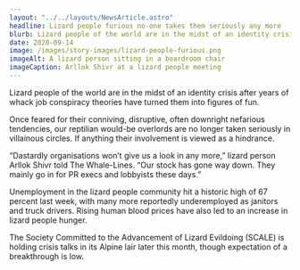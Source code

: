 ```yaml
---
layout: "../../layouts/NewsArticle.astro"
headline: Lizard people furious no-one takes them seriously any more
blurb: Lizard people of the world are in the midst of an identity crisis after years of whack job conspiracy theories have turned them into figures of fun.
date: 2020-09-14
image: /images/story-images/lizard-people-furious.png
imageAlt: A lizard person sitting in a boardroom chair
imageCaption: Arllok Shivr at a lizard people meeting
---
```


Lizard people of the world are in the midst of an identity crisis after years of whack job conspiracy theories have turned them into figures of fun.

Once feared for their conniving, disruptive, often downright nefarious tendencies, our reptilian would-be overlords are no longer taken seriously in villainous circles. If anything their involvement is viewed as a hindrance.

“Dastardly organisations won’t give us a look in any more,” lizard person Arllok Shivr told The Whale-Lines. “Our stock has gone way down. They mainly go in for PR execs and lobbyists these days.”

Unemployment in the lizard people community hit a historic high of 67 percent last week, with many more reportedly underemployed as janitors and truck drivers. Rising human blood prices have also led to an increase in lizard people hunger.

The Society Committed to the Advancement of Lizard Evildoing (SCALE) is holding crisis talks in its Alpine lair later this month, though expectation of a breakthrough is low.
